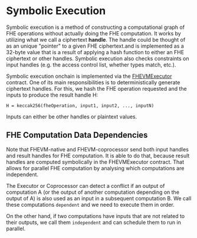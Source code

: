 # Symbolic Execution

Symbolic execution is a method of constructing a computational graph of FHE operations without actually doing the FHE computation. It works by utilizing what we call a ciphertext **handle**. The handle could be thought of as an unique "pointer" to a given FHE ciphertext.and is implemented as a 32-byte value that is a result of applying a hash function to either an FHE ciphertext or other handles. Symbolic execution also checks constraints on input handles (e.g. the access control list, whether types match, etc.).

Symbolic execution onchain is implemented via the [FHEVMExecutor](../../../contracts/contracts/FHEVMExecutor.sol) contract. One of its main responsibilities is to deterministically generate ciphertext handles. For this, we hash the FHE operation requested and the inputs to produce the result handle H:

```
H = keccak256(fheOperation, input1, input2, ..., inputN)
```

Inputs can either be other handles or plaintext values.

## FHE Computation Data Dependencies

Note that FHEVM-native and FHEVM-coprocessor send both input handles and result handles for FHE computation. It is able to do that, because result handles are computed symbolically in the FHEVMExecutor contract. That allows for parallel FHE computation by analysing which computations are independent.

The Executor or Coprocessor can detect a conflict if an output of computation A (or the output of another computation depending on the output of A) is also used as an input in a subsequent computation B. We call these computations `dependent` and we need to execute them in order.

On the other hand, if two computations have inputs that are not related to their outputs, we call them `independent` and can schedule them to run in parallel.
